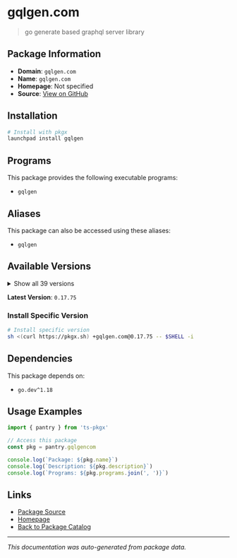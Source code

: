 # gqlgen.com

> go generate based graphql server library

## Package Information

- **Domain**: `gqlgen.com`
- **Name**: `gqlgen.com`
- **Homepage**: Not specified
- **Source**: [View on GitHub](https://github.com/pkgxdev/pantry/tree/main/projects/gqlgen.com/package.yml)

## Installation

```bash
# Install with pkgx
launchpad install gqlgen
```

## Programs

This package provides the following executable programs:

- `gqlgen`

## Aliases

This package can also be accessed using these aliases:

- `gqlgen`

## Available Versions

<details>
<summary>Show all 39 versions</summary>

- `0.17.75`, `0.17.74`, `0.17.73`, `0.17.72`, `0.17.71`
- `0.17.70`, `0.17.69`, `0.17.68`, `0.17.67`, `0.17.66`
- `0.17.65`, `0.17.64`, `0.17.63`, `0.17.62`, `0.17.61`
- `0.17.60`, `0.17.59`, `0.17.58`, `0.17.57`, `0.17.56`
- `0.17.55`, `0.17.54`, `0.17.53`, `0.17.52`, `0.17.51`
- `0.17.50`, `0.17.49`, `0.17.48`, `0.17.47`, `0.17.46`
- `0.17.45`, `0.17.44`, `0.17.43`, `0.17.42`, `0.17.41`
- `0.17.40`, `0.17.39`, `0.17.38`, `0.17.37`

</details>

**Latest Version**: `0.17.75`

### Install Specific Version

```bash
# Install specific version
sh <(curl https://pkgx.sh) +gqlgen.com@0.17.75 -- $SHELL -i
```

## Dependencies

This package depends on:

- `go.dev^1.18`

## Usage Examples

```typescript
import { pantry } from 'ts-pkgx'

// Access this package
const pkg = pantry.gqlgencom

console.log(`Package: ${pkg.name}`)
console.log(`Description: ${pkg.description}`)
console.log(`Programs: ${pkg.programs.join(', ')}`)
```

## Links

- [Package Source](https://github.com/pkgxdev/pantry/tree/main/projects/gqlgen.com/package.yml)
- [Homepage](#)
- [Back to Package Catalog](../package-catalog.md)

---

*This documentation was auto-generated from package data.*

